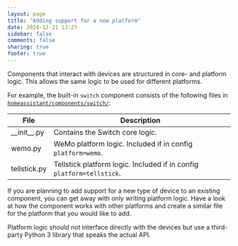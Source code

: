 ```yaml
---
layout: page
title: "Adding support for a new platform"
date: 2014-12-21 13:27
sidebar: false
comments: false
sharing: true
footer: true
---
```


Components that interact with devices are structured in core- and platform logic. This allows the same logic to be used for different platforms.

For example, the built-in `switch` component consists of the following files in [`homeassistant/components/switch/`](https://github.com/balloob/home-assistant/tree/master/homeassistant/components/switch):

| File | Description |
| ---- | ----------- |
| \_\_init\_\_.py | Contains the Switch core logic.|
| wemo.py | WeMo platform logic. Included if in config `platform=wemo`. |
| tellstick.py | Tellstick platform logic. Included if in config `platform=tellstick`. |

If you are planning to add support for a new type of device to an existing component, you can get away with only writing platform logic. Have a look at how the component works with other platforms and create a similar file for the platform that you would like to add.

<p class='note'>
Platform logic should not interface directly with the devices but use a third-party Python 3 library that speaks the actual API.
</p>
